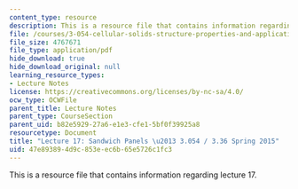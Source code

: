 ```yaml
---
content_type: resource
description: This is a resource file that contains information regarding lecture 17.
file: /courses/3-054-cellular-solids-structure-properties-and-applications-spring-2015/47e893894d9c853eec6b65e5726c1fc3_MIT3_054S15_L17_panel.pdf
file_size: 4767671
file_type: application/pdf
hide_download: true
hide_download_original: null
learning_resource_types:
- Lecture Notes
license: https://creativecommons.org/licenses/by-nc-sa/4.0/
ocw_type: OCWFile
parent_title: Lecture Notes
parent_type: CourseSection
parent_uid: b82e5929-27a6-e1e3-cfe1-5bf0f39925a8
resourcetype: Document
title: "Lecture 17: Sandwich Panels \u2013 3.054 / 3.36 Spring 2015"
uid: 47e89389-4d9c-853e-ec6b-65e5726c1fc3
---
```

This is a resource file that contains information regarding lecture 17.